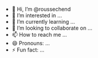 - 👋 Hi, I’m @roussechend
- 👀 I’m interested in ...
- 🌱 I’m currently learning ...
- 💞️ I’m looking to collaborate on ...
- 📫 How to reach me ...
- 😄 Pronouns: ...
- ⚡ Fun fact: ...

<!---
roussechend/roussechend is a ✨ special ✨ repository because its `README.md` (this file) appears on your GitHub profile.
You can click the Preview link to take a look at your changes.
--->
